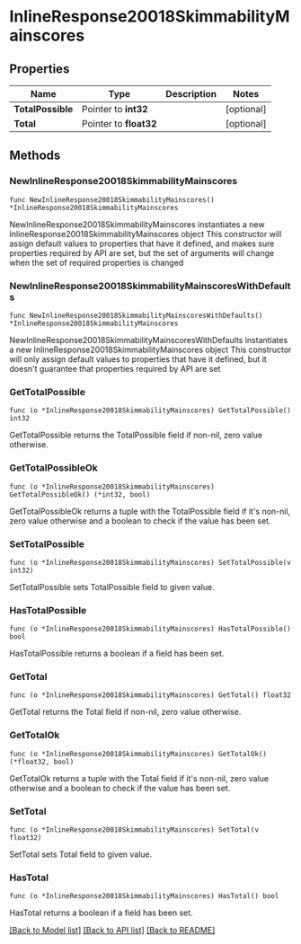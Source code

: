 # InlineResponse20018SkimmabilityMainscores

## Properties

Name | Type | Description | Notes
------------ | ------------- | ------------- | -------------
**TotalPossible** | Pointer to **int32** |  | [optional] 
**Total** | Pointer to **float32** |  | [optional] 

## Methods

### NewInlineResponse20018SkimmabilityMainscores

`func NewInlineResponse20018SkimmabilityMainscores() *InlineResponse20018SkimmabilityMainscores`

NewInlineResponse20018SkimmabilityMainscores instantiates a new InlineResponse20018SkimmabilityMainscores object
This constructor will assign default values to properties that have it defined,
and makes sure properties required by API are set, but the set of arguments
will change when the set of required properties is changed

### NewInlineResponse20018SkimmabilityMainscoresWithDefaults

`func NewInlineResponse20018SkimmabilityMainscoresWithDefaults() *InlineResponse20018SkimmabilityMainscores`

NewInlineResponse20018SkimmabilityMainscoresWithDefaults instantiates a new InlineResponse20018SkimmabilityMainscores object
This constructor will only assign default values to properties that have it defined,
but it doesn't guarantee that properties required by API are set

### GetTotalPossible

`func (o *InlineResponse20018SkimmabilityMainscores) GetTotalPossible() int32`

GetTotalPossible returns the TotalPossible field if non-nil, zero value otherwise.

### GetTotalPossibleOk

`func (o *InlineResponse20018SkimmabilityMainscores) GetTotalPossibleOk() (*int32, bool)`

GetTotalPossibleOk returns a tuple with the TotalPossible field if it's non-nil, zero value otherwise
and a boolean to check if the value has been set.

### SetTotalPossible

`func (o *InlineResponse20018SkimmabilityMainscores) SetTotalPossible(v int32)`

SetTotalPossible sets TotalPossible field to given value.

### HasTotalPossible

`func (o *InlineResponse20018SkimmabilityMainscores) HasTotalPossible() bool`

HasTotalPossible returns a boolean if a field has been set.

### GetTotal

`func (o *InlineResponse20018SkimmabilityMainscores) GetTotal() float32`

GetTotal returns the Total field if non-nil, zero value otherwise.

### GetTotalOk

`func (o *InlineResponse20018SkimmabilityMainscores) GetTotalOk() (*float32, bool)`

GetTotalOk returns a tuple with the Total field if it's non-nil, zero value otherwise
and a boolean to check if the value has been set.

### SetTotal

`func (o *InlineResponse20018SkimmabilityMainscores) SetTotal(v float32)`

SetTotal sets Total field to given value.

### HasTotal

`func (o *InlineResponse20018SkimmabilityMainscores) HasTotal() bool`

HasTotal returns a boolean if a field has been set.


[[Back to Model list]](../README.md#documentation-for-models) [[Back to API list]](../README.md#documentation-for-api-endpoints) [[Back to README]](../README.md)


